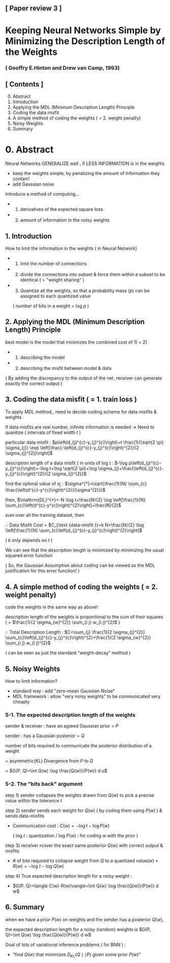 ## [ Paper review 3 ]

# Keeping Neural Networks Simple by Minimizing the Description Length of the Weights

###  ( Geoffry E.Hinton and Drew van Camp, 1993)



## [ Contents ]

0. Abstract
1. Introduction
2. Applying the MDL (Minimum Description Length) Principle
3. Coding the data misfit
4. A simple method of coding the weights ( = 2. weight penalty)
5. Noisy Weights
6. Summary



# 0. Abstract

Neural Networks GENERALIZE well , if LESS INFORMATION is in the weights

- keep the weights simple, by penalizing the amount of information they contain!
- add Gaussian noise



Introduce a method of computing...

- 1) derivatives of the expected square loss
- 2) amount of information in the noisy weights



## 1. Introduction

How to limit the information in the weights ( in Neural Network)

- 1) limit the number of connections

- 2) divide the connections into subset & force them within a subset to be identical ( = "weight sharing" )

- 3) Quantize all the weights, so that a probability mass ($p$) can be assigned to each quantized value

  ( number of bits in a weight = $\text{log } p$ )



## 2. Applying the MDL (Minimum Description Length) Principle

best model is the model that minimizes the combined cost of 1) + 2)

- 1) describing the model
- 2) describing the misfit between model & data

( By adding the discrepancy to the output of the net, receiver can generate exactly the correct output )



## 3. Coding the data misfit ( = 1. train loss )

To apply MDL method,, need to decide coding scheme for data misfits & weights

if data misfits are real number, infinite information is needed $\rightarrow$ Need to quantize ( intervals of fixed width $t$ )



particular data misfit : $p\left(d_{j}^{c}-y_{j}^{c}\right)=t \frac{1}{\sqrt{2 \pi} \sigma_{j}} \exp \left[\frac{-\left(d_{j}^{c}-y_{j}^{c}\right)^{2}}{2 \sigma_{j}^{2}}\right]$

description length of a data misfit ( in units of log ) : $-\log p\left(d_{j}^{c}-y_{j}^{c}\right)=-\log t+\log \sqrt{2 \pi}+\log \sigma_{j}+\frac{\left(d_{j}^{c}-y_{j}^{c}\right)^{2}}{2 \sigma_{j}^{2}}$

find the optimal value of $\sigma_j$  : $\sigma^{*}=\sqrt{\frac{1}{N} \sum_{c} \frac{\left(d^{c}-y^{c}\right)^{2}}{\sigma^{2}}}$

then, $\mathrm{DL}^{*}=-N \log t+\frac{N}{2} \log \left[\frac{1}{N} \sum_{c}\left(d^{c}-y^{c}\right)^{2}\right]+\frac{N}{2}$



sum over all the training dataset, then 

$\therefore$ Data Misfit Cost = $C_{\text {data-misfit }}=k N+\frac{N}{2} \log \left[\frac{1}{N} \sum_{c}\left(d_{j}^{c}-y_{j}^{c}\right)^{2}\right]$

( $k$ only depends on $t$ )



We can see that the description length is minimized by minimizing the usual squared error function

( So, the Gaussian Assumption about coding can be viewed as the MDL justification for this error function! )



## 4. A simple method of coding the weights ( = 2. weight penalty)

code the weights in the same way as above!

description length of the weights is proportional to the sum of their squares ( = $\frac{1}{2 \sigma_{w}^{2}} \sum_{i j} w_{i j}^{2}$ )



$\therefore$ Total Description Length : $C=\sum_{j} \frac{1}{2 \sigma_{j}^{2}} \sum_{c}\left(d_{j}^{c}-y_{j}^{c}\right)^{2}+\frac{1}{2 \sigma_{w}^{2}} \sum_{i j} w_{i j}^{2}$

( can be seen as just the standard "weight-decay" method )



## 5. Noisy Weights

How to limit information?

- standard way : add "zero-mean Gaussian Noise"
- MDL framework : allow "very noisy weights" to be communicated very cheaply



### 5-1. The expected description length of the weights

sender \& receiver : have an agreed Gaussian prior = $P$

sender : has a Gaussian posterior = $Q$



number of bits required to communicate the posterior distribution of a weight 

= asymmetric(KL) Divergence from $P$ to $Q$

= $G(P, Q)=\int Q(w) \log \frac{Q(w)}{P(w)} d u$



### 5-2. The "bits back" argument

step 1) sender collapses the weights drawn from $Q(w)$ to pick a precise value within the tolerance $t$

step 2) sender sends each weight for $Q(w)$ ( by coding them using $P(w)$ ) \& sends data-misfits

- Communication cost : $C(w)=-\log t-\log P(w)$

  ( $\text{log }t$ : quantization / $\text{log }P(w)$  : for coding $w$ with the prior )

step 3) receiver rcover the exact same posterior $Q(w)$ with correct output \& misfits

* \# of bits required to collapse weight from $Q$ to a quantized value($w$) = $R(w) =  -\text{log }t - \text{log }Q(w)$

step 4) True expected description length for a noisy weight : 

- $G(P, Q)=\langle C(w)-R(w)\rangle=\int Q(w) \log \frac{Q(w)}{P(w)} d w$



## 6. Summary

when we have a prior $P(w)$ on weights and the sender has a posterior $Q(w)$, 

the expected description length for a noisy (random) weights is $G(P, Q)=\int Q(w) \log \frac{Q(w)}{P(w)} d w$



Goal of lots of variational inference problems ( for BNN ) :

- "find $Q(w)$ that minimizes $D_{KL}(Q\mid \mid P)$ given some prior $P(w)$"